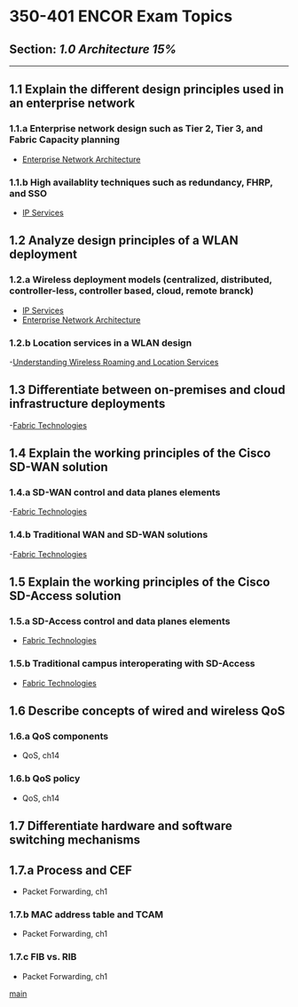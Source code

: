 # 350-401 ENCOR Exam Topics
## Section: ***1.0 Architecture 15%***
---

## 1.1 Explain the different design principles used in an enterprise network   
  
### 1.1.a Enterprise network design such as Tier 2, Tier 3, and Fabric Capacity planning      
- [Enterprise Network Architecture](ch22.pdf)   
  
### 1.1.b High availablity techniques such as redundancy, FHRP, and SSO  
- [IP Services](ch15.pdf)   
  
## 1.2 Analyze design principles of a WLAN deployment   

### 1.2.a Wireless deployment models (centralized, distributed, controller-less, controller based, cloud, remote branck)  

- [IP Services](ch15.pdf) 
- [Enterprise Network Architecture](ch22.pdf)   

### 1.2.b Location services in a WLAN design   

-[Understanding Wireless Roaming and Location Services](ch19.pdf)

## 1.3 Differentiate between on-premises and cloud infrastructure deployments   

-[Fabric Technologies](ch23.pdf)

## 1.4 Explain the working principles of the Cisco SD-WAN solution   

### 1.4.a SD-WAN control and data planes elements

-[Fabric Technologies](ch23.pdf)

### 1.4.b Traditional WAN and SD-WAN solutions

-[Fabric Technologies](ch23.pdf)

## 1.5 Explain the working principles of the Cisco SD-Access solution   

### 1.5.a SD-Access control and data planes elements  

- [Fabric Technologies](ch23.pdf)

### 1.5.b Traditional campus interoperating with SD-Access   

- [Fabric Technologies](ch23.pdf)   
  
## 1.6 Describe concepts of wired and wireless QoS   

### 1.6.a QoS components

- QoS, ch14

### 1.6.b QoS policy

- QoS, ch14

## 1.7 Differentiate hardware and software switching mechanisms   
    
##  1.7.a Process and CEF 

- Packet Forwarding, ch1
  
### 1.7.b MAC address table and TCAM   

- Packet Forwarding, ch1

### 1.7.c FIB vs. RIB   

  - Packet Forwarding, ch1

[main](../../README.md)